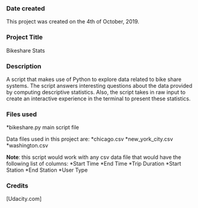 ### Date created
This project was created on the 4th of October, 2019.

### Project Title
Bikeshare Stats

### Description
A script that makes use of Python to explore data related to bike share systems. The script answers interesting questions about the data provided by computing descriptive statistics. Also, the script takes in raw input to create an interactive experience in the terminal to present these statistics.

### Files used
*bikeshare.py main script file

Data files used in this project are:
*chicago.csv
*new_york_city.csv
*washington.csv

**Note**: this script would work with any csv data file that would have the following list of columns:
*Start Time
*End Time
*Trip Duration
*Start Station
*End Station
*User Type

### Credits
[Udacity.com]